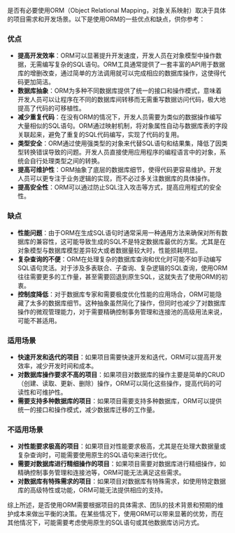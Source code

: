 是否有必要使用ORM（Object Relational Mapping，对象关系映射）取决于具体的项目需求和开发场景。以下是使用ORM的一些优点和缺点，供你参考：

### 优点
- **提高开发效率**：ORM可以显著提升开发速度，开发人员在对象模型中操作数据，无需编写复杂的SQL语句。ORM工具通常提供了一套丰富的API用于数据库的增删改查，通过简单的方法调用就可以完成相应的数据库操作，这使得代码更加简洁。
- **数据库抽象**：ORM为多种不同数据库提供了统一的接口和操作模式，意味着开发人员可以让程序在不同的数据库间转移而无需重写数据访问代码，极大地提高了代码的可移植性。
- **减少重复代码**：在没有ORM的情况下，开发人员需要为类似的数据操作编写大量相似的SQL语句。ORM通过映射机制，将对象属性自动与数据库表的字段关联起来，避免了重复的SQL代码编写，实现了代码的复用。
- **类型安全**：ORM通过使用强类型的对象来代替SQL语句和结果集，降低了因类型转换错误导致的问题。开发人员直接使用应用程序的编程语言中的对象，系统会自行处理类型之间的转换。
- **提高可维护性**：ORM抽象了底层的数据库细节，使得代码更容易维护。开发人员可以更专注于业务逻辑的实现，而不必过多关注数据库的具体操作。
- **提高安全性**：ORM可以通过防止SQL注入攻击等方式，提高应用程式的安全性。

### 缺点
- **性能问题**：由于ORM在生成SQL语句时通常采用一种通用方法来确保对所有数据库的兼容性，这可能导致生成的SQL不是特定数据库最优的方案。尤其是在对象模型与数据库模型差异较大或者数据量较大时，性能损耗明显。
- **复杂查询的不便**：ORM在处理复杂的数据库查询和优化时可能不如手动编写SQL语句灵活。对于涉及多表联合、子查询、复杂逻辑的SQL查询，使用ORM往往需要更多的工作量，甚至需要回退到原生SQL，这就失去了使用ORM的初衷。
- **控制度降低**：对于数据库专家和需要极度优化性能的应用场合，ORM可能隐藏了太多的数据库细节。这种抽象虽然简化了操作，但同时也减少了对数据库操作的微观管理能力，对于需要精确控制事务管理和连接池的高级用法来说，可能不甚适用。

### 适用场景
- **快速开发和迭代的项目**：如果项目需要快速开发和迭代，ORM可以提高开发效率，减少开发时间和成本。
- **对数据库操作要求不高的项目**：如果项目对数据库的操作主要是简单的CRUD（创建、读取、更新、删除）操作，ORM可以简化这些操作，提高代码的可读性和可维护性。
- **需要支持多种数据库的项目**：如果项目需要支持多种数据库，ORM可以提供统一的接口和操作模式，减少数据库迁移的工作量。

### 不适用场景
- **对性能要求极高的项目**：如果项目对性能要求极高，尤其是在处理大数据量或复杂查询时，可能需要使用原生的SQL语句来进行优化。
- **需要对数据库进行精细操作的项目**：如果项目需要对数据库进行精细操作，如精确控制事务管理和连接池等，ORM可能无法满足这些需求。
- **对数据库有特殊需求的项目**：如果项目对数据库有特殊需求，如使用特定数据库的高级特性或功能，ORM可能无法提供相应的支持。

综上所述，是否使用ORM需要根据项目的具体需求、团队的技术背景和预期的维护成本来做出平衡的决策。在某些情况下，使用ORM可以带来显著的优势，而在其他情况下，可能需要考虑使用原生的SQL语句或其他数据库访问方式。
